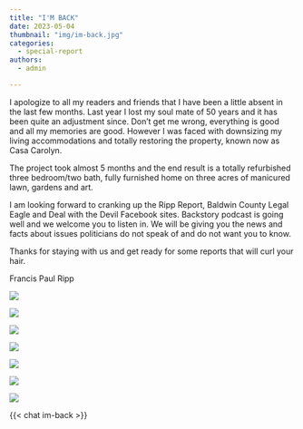 ```yaml
---
title: "I'M BACK"
date: 2023-05-04
thumbnail: "img/im-back.jpg"
categories: 
  - special-report
authors: 
  - admin

---
```


I apologize to all my readers and friends that I have been a little absent in the last few months. Last year I lost my soul mate of 50 years and it has been quite an adjustment since. Don’t get me wrong, everything is good and all my memories are good. However I was faced with downsizing my living accommodations and totally restoring the property, known now as Casa Carolyn.


The project took almost 5 months and the end result is a totally refurbished three bedroom/two bath, fully furnished home on three acres of manicured lawn, gardens and art.


I am looking forward to cranking up the Ripp Report, Baldwin County Legal Eagle and Deal with the Devil Facebook sites. Backstory podcast is going well and we welcome you to listen in. We will be giving you the news and facts about issues politicians do not speak of and do not want you to know.


Thanks for staying with us and get ready for some reports that will curl your hair.


Francis Paul Ripp



![](https://rippreport.com/img/im-back-3.jpg)


![](https://rippreport.com/img/im-back-5.jpg)


![](https://rippreport.com/img/im-back-8.jpg)


![](https://rippreport.com/img/im-back-6.jpg)


![](https://rippreport.com/img/im-back-7.jpg)


![](https://rippreport.com/img/im-back-4.jpg)


![](https://rippreport.com/img/im-back-10.jpg)

{{< chat im-back >}}